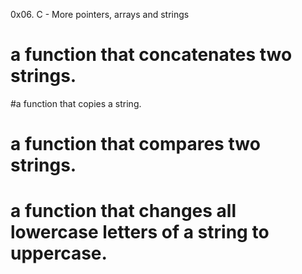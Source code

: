 
0x06. C - More pointers, arrays and strings
# a function that concatenates two strings.
#a function that copies a string.
# a function that compares two strings.
# a function that changes all lowercase letters of a string to uppercase.
